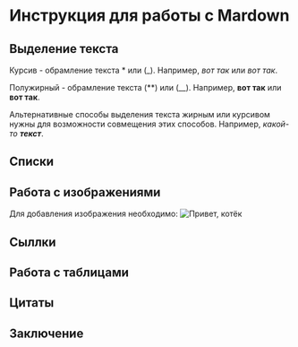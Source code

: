 # Инструкция для работы с Mardown

## Выделение текста

Курсив - обрамление текста * или (_). Например, *вот так* или _вот так_.

Полужирный - обрамление текста (**) или (__). Например, **вот так** или __вот так__.

Альтернативные способы выделения текста жирным или курсивом нужны для возможности совмещения этих способов. Например, _какой-то **текст**_.

## Списки

## Работа с изображениями

Для добавления изображения необходимо:
![Привет, котёк](%D0%BA%D0%BE%D1%82%D0%B5%D0%BA.jpeg)

## Сыллки

## Работа с таблицами

## Цитаты

## Заключение